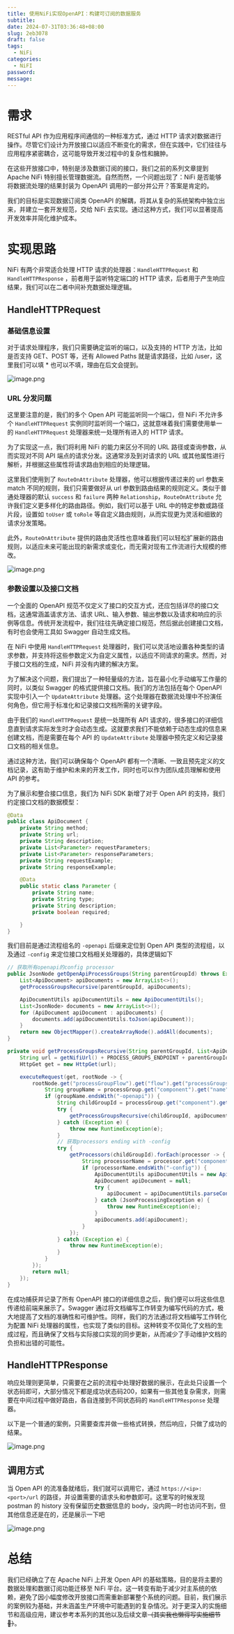 ```yaml
---
title: 使用NiFi实现OpenAPI：构建可订阅的数据服务
subtitle: 
date: 2024-07-31T03:36:48+08:00
slug: 2eb3078
draft: false
tags:
  - NiFi
categories:
  - NiFI
password: 
message:
---
```

# 需求

RESTful API 作为应用程序间通信的一种标准方式，通过 HTTP 请求对数据进行操作。尽管它们设计为开放接口以适应不断变化的需求，但在实践中，它们往往与应用程序紧密耦合，这可能导致开发过程中的复杂性和臃肿。

在这些开放接口中，特别是涉及数据订阅的接口，我们之前的系列文章提到 Apache NiFi 特别擅长管理数据流。自然而然，一个问题出现了：NiFi 是否能够将数据流处理的结果封装为 OpenAPI 调用的一部分并公开？答案是肯定的。

我们的目标是实现数据订阅类 OpenAPI 的解耦，将其从复杂的系统架构中独立出来，并建立一套开发规范，交给 NiFi 去实现。通过这种方式，我们可以显著提高开发效率并简化维护成本。

# 实现思路

NiFi 有两个非常适合处理 HTTP 请求的处理器：`HandleHTTPRequest` 和 `HandleHTTPResponse` ，前者用于监听特定端口的 HTTP 请求，后者用于产生响应结果，我们可以在二者中间补充数据处理逻辑。

## HandleHTTPRequest

### 基础信息设置

对于请求处理程序，我们只需要确定监听的端口，以及支持的 HTTP 方法，比如是否支持 GET、POST 等，还有 Allowed Paths 就是请求路径，比如 /user，这里我们可以填 * 也可以不填，理由在后文会提到。

![image.png](https://obsidian-img-1300316500.cos.ap-shanghai.myqcloud.com/cattail/obsidian/pic/202407310447615.png)

### URL 分发问题

这里要注意的是，我们的多个 Open API 可能监听同一个端口，但 NiFi 不允许多个 `HandleHTTPRequest` 实例同时监听同一个端口，这就意味着我们需要使用单一的 `HandleHTTPRequest` 处理器来统一处理所有进入的 HTTP 请求。

为了实现这一点，我们将利用 NiFi 的能力来区分不同的 URL 路径或查询参数，从而实现对不同 API 端点的请求分发。这通常涉及到对请求的 URL 或其他属性进行解析，并根据这些属性将请求路由到相应的处理逻辑。

这里我们使用到了 `RouteOnAttribute` 处理器，他可以根据传递过来的 url 参数来 match 不同的规则，我们只需要做好从 url 参数到路由结果的规则定义。类似于普通处理器的默认 `success` 和 `failure` 两种 `Relationship`，`RouteOnAttribute` 允许我们定义更多样化的路由路径。例如，我们可以基于 URL 中的特定参数或路径片段，设置如 `toUser` 或 `toRole` 等自定义路由规则，从而实现更为灵活和细致的请求分发策略。

此外，`RouteOnAttribute` 提供的路由灵活性也意味着我们可以轻松扩展新的路由规则，以适应未来可能出现的新需求或变化，而无需对现有工作流进行大规模的修改。

![image.png](https://obsidian-img-1300316500.cos.ap-shanghai.myqcloud.com/cattail/obsidian/pic/202407241804294.png)
 
### 参数设置以及接口文档

一个全面的 OpenAPI 规范不仅定义了接口的交互方式，还应包括详尽的接口文档，这通常涵盖请求方法、请求 URL、输入参数、输出参数以及请求和响应的示例等信息。传统开发流程中，我们往往先确定接口规范，然后据此创建接口文档，有时也会使用工具如 Swagger 自动生成文档。

在 NiFi 中使用 `HandleHTTPRequest` 处理器时，我们可以灵活地设置各种类型的请求参数，并支持将这些参数定义为自定义属性，以适应不同请求的需求。然而，对于接口文档的生成，NiFi 并没有内建的解决方案。

为了解决这个问题，我们提出了一种轻量级的方法，旨在最小化手动编写工作量的同时，以类似 Swagger 的格式提供接口文档。我们的方法包括在每个 OpenAPI 实现中引入一个 `UpdateAttribute` 处理器。这个处理器在数据流处理中不扮演任何角色，但它用于标准化和记录接口文档所需的关键字段。

由于我们的 `HandleHTTPRequest` 是统一处理所有 API 请求的，很多接口的详细信息直到请求实际发生时才会动态生成。这就要求我们不能依赖于动态生成的信息来创建文档，而是需要在每个 API 的 `UpdateAttribute` 处理器中预先定义和记录接口文档的相关信息。

通过这种方法，我们可以确保每个 OpenAPI 都有一个清晰、一致且预先定义的文档记录，这有助于维护和未来的开发工作，同时也可以作为团队成员理解和使用 API 的参考。

为了展示和整合接口信息，我们为 NiFi SDK 新增了对于 Open API 的支持，我们约定接口文档的数据模型：

```Java
@Data
public class ApiDocument {
    private String method;
    private String url;
    private String description;
    private List<Parameter> requestParameters;
    private List<Parameter> responseParameters;
    private String requestExample;
    private String responseExample;

    @Data
    public static class Parameter {
        private String name;
        private String type;
        private String description;
        private boolean required;

    }
}
```

我们目前是通过流程组名的 `-openapi` 后缀来定位到 Open API 类型的流程组，以及通过 `-config` 来定位接口文档相关处理器的，具体逻辑如下

```Java
// 获取所有openapi的config processor
public JsonNode getOpenApiProcessGroups(String parentGroupId) throws Exception {
	List<ApiDocument> apiDocuments = new ArrayList<>();
	getProcessGroupsRecursive(parentGroupId, apiDocuments);

	ApiDocumentUtils apiDocumentUtils = new ApiDocumentUtils();
	List<JsonNode> documents = new ArrayList<>();
	for (ApiDocument apiDocument : apiDocuments) {
		documents.add(apiDocumentUtils.toJson(apiDocument));
	}
	return new ObjectMapper().createArrayNode().addAll(documents);
}

private void getProcessGroupsRecursive(String parentGroupId, List<ApiDocument> apiDocuments) throws Exception {
	String url = getNifiUrl() + PROCESS_GROUPS_ENDPOINT + parentGroupId;
	HttpGet get = new HttpGet(url);

	executeRequest(get, rootNode -> {
		rootNode.get("processGroupFlow").get("flow").get("processGroups").forEach(processGroup -> {
			String groupName = processGroup.get("component").get("name").asText();
			if (groupName.endsWith("-openapi")) {
				String childGroupId = processGroup.get("component").get("id").asText();
				try {
					getProcessGroupsRecursive(childGroupId, apiDocuments);
				} catch (Exception e) {
					throw new RuntimeException(e);
				}
				// 获取processors ending with -config
				try {
					getProcessors(childGroupId).forEach(processor -> {
						String processorName = processor.get("component").get("name").asText();
						if (processorName.endsWith("-config")) {
							ApiDocumentUtils apiDocumentUtils = new ApiDocumentUtils();
							ApiDocument apiDocument = null;
							try {
								apiDocument = apiDocumentUtils.parseConfigProcessor(processor);
							} catch (JsonProcessingException e) {
								throw new RuntimeException(e);
							}
							apiDocuments.add(apiDocument);
						}
					});
				} catch (Exception e) {
					throw new RuntimeException(e);
				}
			}
		});
		return null;
	});
}
```

在成功捕获并记录了所有 OpenAPI 接口的详细信息之后，我们便可以将这些信息传递给前端来展示了。Swagger 通过将文档编写工作转变为编写代码的方式，极大地提高了文档的准确性和可维护性。同样，我们的方法通过将文档编写工作转化为配置 NiFi 处理器的属性，也实现了类似的目标。这种转变不仅简化了文档的生成过程，而且确保了文档与实际接口实现的同步更新，从而减少了手动维护文档的负担和出错的可能性。

## HandleHTTPResponse

响应处理则更简单，只需要在之前的流程中处理好数据的展示，在此处只设置一个状态码即可，大部分情况下都是成功状态码200，如果有一些其他复杂需求，则需要在中间过程中做好路由，各自连接到不同状态码的 `HandleHTTPResponse` 处理器。

以下是一个普通的案例，只需要查库并做一些格式转换，然后响应，只做了成功的结果。

![image.png](https://obsidian-img-1300316500.cos.ap-shanghai.myqcloud.com/cattail/obsidian/pic/202407241804994.png)

## 调用方式

当 Open API 的流准备就绪后，我们就可以调用它，通过 `https://<ip>:<port>/url` 的路径，并设置需要的请求头和参数即可。这里写的时候发现 postman 的 history 没有保留历史数据信息的 body，没内网一时也访问不到，但其他信息还是在的，还是展示一下吧

![image.png](https://obsidian-img-1300316500.cos.ap-shanghai.myqcloud.com/cattail/obsidian/pic/202407310555262.png)

# 总结

我们已经确立了在 Apache NiFi 上开发 Open API 的基础策略，目的是将主要的数据处理和数据订阅功能迁移至 NiFi 平台。这一转变有助于减少对主系统的依赖，避免了因小幅度修改开放接口而需重新部署整个系统的问题。目前，我们展示的案例较为基础，并未涵盖生产环境中可能遇到的复杂情况。对于更深入的实施细节和高级应用，建议参考本系列的其他以及后续文章~~（其实我也懒得写实施细节🐶）~~。